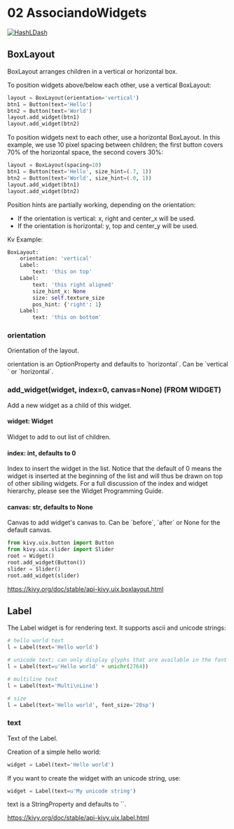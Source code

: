 # 02 AssociandoWidgets

[![HashLDash](https://i.ytimg.com/vi/xdxHJIfgG40/hqdefault.jpg?sqp=-oaymwEbCKgBEF5IVfKriqkDDggBFQAAiEIYAXABwAEG&rs=AOn4CLB4f2athbpNmL0Xso9UcY7KaB8pCA)](https://youtu.be/xdxHJIfgG40 "02 Associando Widgets")

## BoxLayout

BoxLayout arranges children in a vertical or horizontal box.

To position widgets above/below each other, use a vertical BoxLayout:

```python
layout = BoxLayout(orientation='vertical')
btn1 = Button(text='Hello')
btn2 = Button(text='World')
layout.add_widget(btn1)
layout.add_widget(btn2)
```

To position widgets next to each other, use a horizontal BoxLayout. In this example, we use 10 pixel spacing between children; the first button covers 70% of the horizontal space, the second covers 30%:

```python
layout = BoxLayout(spacing=10)
btn1 = Button(text='Hello', size_hint=(.7, 1))
btn2 = Button(text='World', size_hint=(.0, 1))
layout.add_widget(btn1)
layout.add_widget(btn2)
```

Position hints are partially working, depending on the orientation:

* If the orientation is vertical: x, right and center_x will be used.
* If the orientation is horizontal: y, top and center_y will be used.

Kv Example:

```python
BoxLayout:
	orientation: 'vertical'
	Label:
		text: 'this on top'
	Label:
		text: 'this right aligned'
		size_hint_x: None
		size: self.texture_size
		pos_hint: {'right': 1}
	Label:
		text: 'this on bottom'
```

### orientation

Orientation of the layout.

orientation is an OptionProperty and defaults to \`horizontal´. Can be \`vertical´ or \`horizontal´.

### add_widget(widget, index=0, canvas=None) (FROM WIDGET)

Add a new widget as a child of this widget.

#### widget: Widget

Widget to add to out list of children.

#### index: int, defaults to 0

Index to insert the widget in the list. Notice that the default of 0 means the widget is inserted at the beginning of the list and will thus be drawn on top of other sibiling widgets. For a full discussion of the index and widget hierarchy, please see the Widget Programming Guide.

#### canvas: str, defaults to None

Canvas to add widget's canvas to. Can be \`before´, \`after´ or None for the default canvas.

```python
from kivy.uix.button import Button
from kivy.uix.slider import Slider
root = Widget()
root.add_widget(Button())
slider = Slider()
root.add_widget(slider)
```

https://kivy.org/doc/stable/api-kivy.uix.boxlayout.html

## Label

The Label widget is for rendering text. It supports ascii and unicode strings:

```python
# hello world text
l = Label(text='Hello world')

# unicode text; can only display glyphs that are available in the font
l = Label(text=u'Hello world' + unichr(2764))

# multiline text
l = Label(text='Multi\nLine')

# size
l = Label(text='Hello world', font_size='20sp')
```

### text

Text of the Label.

Creation of a simple hello world:

```python
widget = Label(text='Hello world')
```

If you want to create the widget with an unicode string, use:

```python
widget = Label(text=u'My unicode string')
```

text is a StringProperty and defaults to `´.

https://kivy.org/doc/stable/api-kivy.uix.label.html

